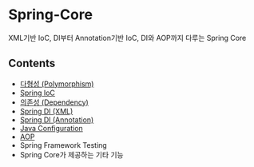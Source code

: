 # Spring-Core
XML기반 IoC, DI부터 Annotation기반 IoC, DI와 AOP까지 다루는 Spring Core

## Contents
- [다형성 (Polymorphism)](./contents/polymorphism.md)
- [Spring IoC](./contents/ioc.md)
- [의존성 (Dependency)](./contents/dependency.md)
- [Spring DI (XML)](./contents/xml_di.md)
- [Spring DI (Annotation)](./contents/annotation_di.md)
- [Java Configuration](./contents/configuration.md)
- [AOP](./contents/aop.md)
- Spring Framework Testing
- Spring Core가 제공하는 기타 기능